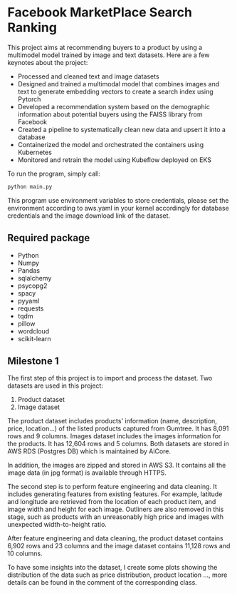 # Facebook MarketPlace Search Ranking

This project aims at recommending buyers to a product by using a multimodel model trained by image and text datasets. Here are a few keynotes about the project: 

- Processed and cleaned text and image datasets
- Designed and trained a multimodal model that combines images and text to generate embedding vectors to create a search index using Pytorch
- Developed a recommendation system based on the demographic information about potential buyers using the FAISS library from Facebook
- Created a pipeline to systematically clean new data and upsert it into a database
- Containerized the model and orchestrated the containers using Kubernetes
- Monitored and retrain the model using Kubeflow deployed on EKS 

To run the program, simply call:
```python
python main.py
```

This program use environment variables to store credentials, please set the environment according to aws.yaml in your kernel accordingly for database credentials and the image download link of the dataset. 

## Required package
- Python
- Numpy
- Pandas
- sqlalchemy
- psycopg2
- spacy
- pyyaml
- requests
- tqdm
- pillow
- wordcloud
- scikit-learn

## Milestone 1

The first step of this project is to import and process the dataset. Two datasets are used in this project:
1. Product dataset
2. Image dataset

The product dataset includes products' information (name, description, price, location...) of the listed products captured from Gumtree. It has 8,091 rows and 9 columns. Images dataset includes the images information for the products. It has 12,604 rows and 5 columns. Both datasets are stored in AWS RDS (Postgres DB) which is maintained by AiCore. 

In addition, the images are zipped and stored in AWS S3. It contains all the image data (in jpg format) is available through HTTPS. 

The second step is to perform feature engineering and data cleaning. It includes generating features from existing features. For example, latitude and longitude are retrieved from the location of each product item, and image width and height for each image. Outliners are also removed in this stage, such as products with an unreasonably high price and images with unexpected width-to-height ratio. 

After feature engineering and data cleaning, the product dataset contains 6,902 rows and 23 columns and the image dataset contains 11,128 rows and 10 columns. 

To have some insights into the dataset, I create some plots showing the distribution of the data such as price distribution, product location ..., more details can be found in the comment of the corresponding class. 
